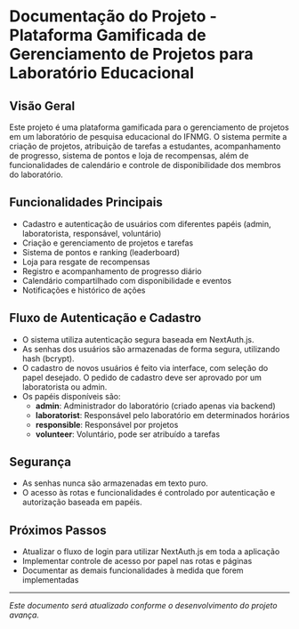 # Documentação do Projeto - Plataforma Gamificada de Gerenciamento de Projetos para Laboratório Educacional

## Visão Geral
Este projeto é uma plataforma gamificada para o gerenciamento de projetos em um laboratório de pesquisa educacional do IFNMG. O sistema permite a criação de projetos, atribuição de tarefas a estudantes, acompanhamento de progresso, sistema de pontos e loja de recompensas, além de funcionalidades de calendário e controle de disponibilidade dos membros do laboratório.

## Funcionalidades Principais
- Cadastro e autenticação de usuários com diferentes papéis (admin, laboratorista, responsável, voluntário)
- Criação e gerenciamento de projetos e tarefas
- Sistema de pontos e ranking (leaderboard)
- Loja para resgate de recompensas
- Registro e acompanhamento de progresso diário
- Calendário compartilhado com disponibilidade e eventos
- Notificações e histórico de ações

## Fluxo de Autenticação e Cadastro
- O sistema utiliza autenticação segura baseada em NextAuth.js.
- As senhas dos usuários são armazenadas de forma segura, utilizando hash (bcrypt).
- O cadastro de novos usuários é feito via interface, com seleção do papel desejado. O pedido de cadastro deve ser aprovado por um laboratorista ou admin.
- Os papéis disponíveis são:
  - **admin**: Administrador do laboratório (criado apenas via backend)
  - **laboratorist**: Responsável pelo laboratório em determinados horários
  - **responsible**: Responsável por projetos
  - **volunteer**: Voluntário, pode ser atribuído a tarefas

## Segurança
- As senhas nunca são armazenadas em texto puro.
- O acesso às rotas e funcionalidades é controlado por autenticação e autorização baseada em papéis.

## Próximos Passos
- Atualizar o fluxo de login para utilizar NextAuth.js em toda a aplicação
- Implementar controle de acesso por papel nas rotas e páginas
- Documentar as demais funcionalidades à medida que forem implementadas

---

*Este documento será atualizado conforme o desenvolvimento do projeto avança.* 